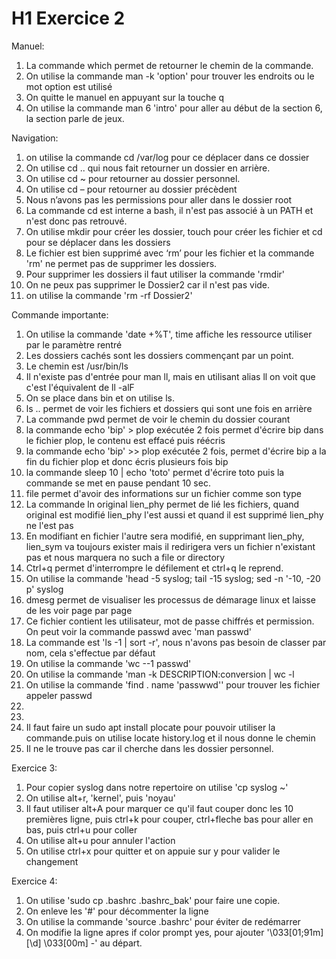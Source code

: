 # H1 Exercice 2
Manuel:
1. La commande which permet de retourner le chemin de la commande.
2. On utilise la commande man -k 'option' pour trouver les endroits ou le mot option est utilisé
3. On quitte le manuel en appuyant sur la touche q
4. On utilise la commande man 6 'intro' pour aller au début de la section 6, la section parle de jeux.

Navigation:
1. on utilise la commande cd /var/log pour ce déplacer dans ce dossier
2. On utilise cd .. qui nous fait retourner un dossier en arrière.
3. On utilise cd ~ pour retourner au dossier personnel.
4. On utilise cd – pour retourner au dossier précèdent
5. Nous n’avons pas les permissions pour aller dans le dossier root
6. La commande cd est interne a bash, il n'est pas associé à un PATH et n'est donc pas retrouvé.
7. On utilise mkdir pour créer les dossier, touch pour créer les fichier et cd pour se déplacer dans les dossiers
8. Le fichier est bien supprimé avec ‘rm’ pour les fichier et la commande 'rm' ne permet pas de supprimer les dossiers.
9. Pour supprimer les dossiers il faut utiliser la commande 'rmdir'
10. On ne peux pas supprimer le Dossier2 car il n'est pas vide.
11. on utilise la commande 'rm -rf Dossier2'

Commande importante:
1. On utilise la commande 'date +%T', time affiche les ressource utiliser par le paramètre rentré
2. Les dossiers cachés sont les dossiers commençant par un point.
3. Le chemin est /usr/bin/ls
4. Il n'existe pas d'entrée pour man ll, mais en utilisant alias ll on voit que c'est l'équivalent de ll -alF
5. On se place dans bin et on utilise ls.
6. ls .. permet de voir les fichiers et dossiers qui sont une fois en arrière
7. La commande pwd permet de voir le chemin du dossier courant
8. la commande echo 'bip' > plop exécutée 2 fois permet d'écrire bip dans le fichier plop, le contenu est effacé puis réécris
9. la commande echo 'bip' >> plop exécutée 2 fois, permet d'écrire bip a la fin du fichier plop et donc écris plusieurs fois bip
10. la commande sleep 10 | echo 'toto' permet d'écrire toto puis la commande se met en pause pendant 10 sec.
11. file permet d'avoir des informations sur un fichier comme son type
12. La commande ln original lien_phy permet de lié les fichiers, quand original est modifié lien_phy l'est aussi et quand il est supprimé lien_phy ne l'est pas
13. En modifiant en fichier l'autre sera modifié, en supprimant lien_phy, lien_sym va toujours exister mais il redirigera vers un fichier n'existant pas et nous marquera no such a file or directory
14. Ctrl+q permet d'interrompre le défilement et ctrl+q le reprend.
15. On utilise la commande 'head -5 syslog; tail -15 syslog; sed -n '-10, -20 p' syslog
16. dmesg permet de visualiser les processus de démarage linux et laisse de les voir page par page
17. Ce fichier contient les utilisateur, mot de passe chiffrés et permission. On peut voir la commande passwd avec 'man passwd'
18. La commande est 'ls -1 | sort -r', nous n'avons pas besoin de classer par nom, cela s'effectue par défaut
19. On utilise la commande 'wc --1 passwd'
20. On utilise la commande 'man -k DESCRIPTION:conversion | wc -l
21. On utilise la commande 'find . name 'passwwd'' pour trouver les fichier appeler passwd
22.
23.
24. Il faut faire un sudo apt install plocate pour pouvoir utiliser la commande.puis on utilise locate history.log et il nous donne le chemin
25. Il ne le trouve pas car il cherche dans les dossier personnel.

Exercice 3:
1. Pour copier syslog dans notre repertoire on utilise 'cp syslog ~'
2. On utilise alt+r, 'kernel', puis 'noyau'
3. Il faut utiliser alt+A pour marquer ce qu'il faut couper donc les 10 premières ligne, puis ctrl+k pour couper, ctrl+fleche bas pour aller en bas, puis ctrl+u pour coller
4. On utilise alt+u pour annuler l'action
5. On utilise ctrl+x pour quitter et on appuie sur y pour valider le changement

Exercice 4:

1. On utilise 'sudo cp .bashrc .bashrc_bak' pour faire une copie.
2. On enleve les '#' pour décommenter la ligne
3. On utilise la commande 'source .bashrc' pour éviter de redémarrer
4. On modifie la ligne apres if color prompt yes, pour ajouter '\033[01;91m\] [\d] \033[00m\] -' au départ.
